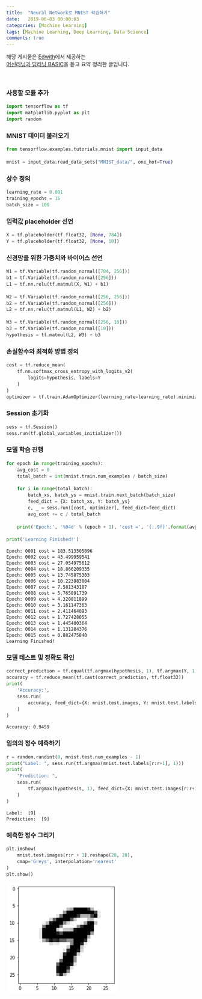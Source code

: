 ```yaml
---
title:  "Neural Network로 MNIST 학습하기"
date:   2019-06-03 00:00:03
categories: [Machine Learning]
tags: [Machine Learning, Deep Learning, Data Science]
comments: true
---
```


해당 게시물은 [Edwith](https://www.edwith.org)에서 제공하는<br/>
[머신러닝과 딥러닝 BASIC](https://www.edwith.org/others26/joinLectures/9829)을 듣고 요약 정리한 글입니다.

<br/>

### 사용할 모듈 추가

```python
import tensorflow as tf
import matplotlib.pyplot as plt
import random
```


### MNIST 데이터 불러오기


```python
from tensorflow.examples.tutorials.mnist import input_data

mnist = input_data.read_data_sets("MNIST_data/", one_hot=True)
```

### 상수 정의


```python
learning_rate = 0.001
training_epochs = 15
batch_size = 100
```

### 입력값 placeholder 선언


```python
X = tf.placeholder(tf.float32, [None, 784])
Y = tf.placeholder(tf.float32, [None, 10])
```

### 신경망을 위한 가중치와 바이어스 선언


```python
W1 = tf.Variable(tf.random_normal([784, 256]))
b1 = tf.Variable(tf.random_normal([256]))
L1 = tf.nn.relu(tf.matmul(X, W1) + b1)

W2 = tf.Variable(tf.random_normal([256, 256]))
b2 = tf.Variable(tf.random_normal([256]))
L2 = tf.nn.relu(tf.matmul(L1, W2) + b2)

W3 = tf.Variable(tf.random_normal([256, 10]))
b3 = tf.Variable(tf.random_normal([10]))
hypothesis = tf.matmul(L2, W3) + b3
```

### 손실함수와 최적화 방법 정의


```python
cost = tf.reduce_mean(
    tf.nn.softmax_cross_entropy_with_logits_v2(
        logits=hypothesis, labels=Y
    )
)
optimizer = tf.train.AdamOptimizer(learning_rate=learning_rate).minimize(cost)
```

### Session 초기화


```python
sess = tf.Session()
sess.run(tf.global_variables_initializer())
```

### 모델 학습 진행


```python
for epoch in range(training_epochs):
    avg_cost = 0
    total_batch = int(mnist.train.num_examples / batch_size)

    for i in range(total_batch):
        batch_xs, batch_ys = mnist.train.next_batch(batch_size)
        feed_dict = {X: batch_xs, Y: batch_ys}
        c, _ = sess.run([cost, optimizer], feed_dict=feed_dict)
        avg_cost += c / total_batch

    print('Epoch:', '%04d' % (epoch + 1), 'cost =', '{:.9f}'.format(avg_cost))

print('Learning Finished!')
```

    Epoch: 0001 cost = 183.513505096
    Epoch: 0002 cost = 43.499959541
    Epoch: 0003 cost = 27.054975612
    Epoch: 0004 cost = 18.866209335
    Epoch: 0005 cost = 13.745875303
    Epoch: 0006 cost = 10.223983004
    Epoch: 0007 cost = 7.581343187
    Epoch: 0008 cost = 5.765891739
    Epoch: 0009 cost = 4.320811899
    Epoch: 0010 cost = 3.161147363
    Epoch: 0011 cost = 2.411464093
    Epoch: 0012 cost = 1.727428055
    Epoch: 0013 cost = 1.445400364
    Epoch: 0014 cost = 1.131284376
    Epoch: 0015 cost = 0.882475840
    Learning Finished!


### 모델 테스트 및 정확도 확인


```python
correct_prediction = tf.equal(tf.argmax(hypothesis, 1), tf.argmax(Y, 1))
accuracy = tf.reduce_mean(tf.cast(correct_prediction, tf.float32))
print(
    'Accuracy:', 
    sess.run(
        accuracy, feed_dict={X: mnist.test.images, Y: mnist.test.labels}
    )
)
```

    Accuracy: 0.9459


### 임의의 정수 예측하기


```python
r = random.randint(0, mnist.test.num_examples - 1)
print("Label: ", sess.run(tf.argmax(mnist.test.labels[r:r+1], 1)))
print(
    "Prediction: ", 
    sess.run(
        tf.argmax(hypothesis, 1), feed_dict={X: mnist.test.images[r:r+1]}
    )
)
```

    Label:  [9]
    Prediction:  [9]


### 예측한 정수 그리기


```python
plt.imshow(
    mnist.test.images[r:r + 1].reshape(28, 28), 
    cmap='Greys', interpolation='nearest'
)
plt.show()
```


<img src="/assets/2019-06-03/1.png" width="300" height="auto" alt="아직 안만듬"><br/>
